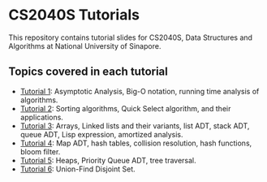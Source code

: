 # CS2040S Tutorials

This repository contains tutorial slides for CS2040S, Data Structures and Algorithms at National University of Sinapore.

## Topics covered in each tutorial

- [Tutorial 1](./t1/t1.pdf): Asymptotic Analysis, Big-O notation, running time analysis of algorithms.
- [Tutorial 2](./t2/t2.pdf): Sorting algorithms, Quick Select algorithm, and their applications.
- [Tutorial 3](./t3/t3.pdf): Arrays, Linked lists and their variants, list ADT, stack ADT, queue ADT, Lisp expression, amortized analysis.
- [Tutorial 4](./t4/t4.pdf): Map ADT, hash tables, collision resolution, hash functions, bloom filter.
- [Tutorial 5](./t5/t5.pdf): Heaps, Priority Queue ADT, tree traversal.
- [Tutorial 6](./t6/t6.pdf): Union-Find Disjoint Set.
